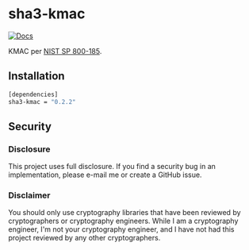 # sha3-kmac

[![Docs][docs-img]][docs-link]

KMAC per [NIST SP 800-185].

## Installation

```bash
[dependencies]
sha3-kmac = "0.2.2"
```

## Security

### Disclosure

This project uses full disclosure. If you find a security bug in
an implementation, please e-mail me or create a GitHub issue.

### Disclaimer

You should only use cryptography libraries that have been
reviewed by cryptographers or cryptography engineers. While I am
a cryptography engineer, I'm not your cryptography engineer, and
I have not had this project reviewed by any other cryptographers.

[//]: # (badges)

[docs-img]: https://docs.rs/sha3-kmac/badge.svg
[docs-link]: https://docs.rs/sha3-kmac
[NIST SP 800-185]: https://nvlpubs.nist.gov/nistpubs/SpecialPublications/NIST.SP.800-185.pdf
